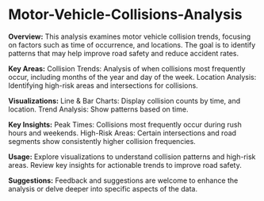 # Motor-Vehicle-Collisions-Analysis
**Overview:**
This analysis examines motor vehicle collision trends, focusing on factors such as time of occurrence, and locations. The goal is to identify patterns that may help improve road safety and reduce accident rates.

**Key Areas:**
Collision Trends: Analysis of when collisions most frequently occur, including months of the year and day of the week.
Location Analysis: Identifying high-risk areas and intersections for collisions.

**Visualizations:**
Line & Bar Charts: Display collision counts by time, and location.
Trend Analysis: Show patterns based on time.

**Key Insights:**
Peak Times: Collisions most frequently occur during rush hours and weekends.
High-Risk Areas: Certain intersections and road segments show consistently higher collision frequencies.

**Usage:**
Explore visualizations to understand collision patterns and high-risk areas.
Review key insights for actionable trends to improve road safety.

**Suggestions:**
Feedback and suggestions are welcome to enhance the analysis or delve deeper into specific aspects of the data.
